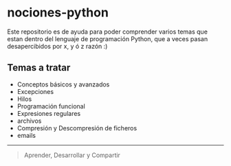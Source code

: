 # nociones-python
Este repositorio es de ayuda para poder comprender varios temas que estan dentro del lenguaje de programación Python, que a veces pasan desapercibidos por x, y ó z razón :)

## Temas a tratar
- Conceptos básicos y avanzados
- Excepciones
- Hilos
- Programación funcional
- Expresiones regulares
- archivos
- Compresión y Descompresión de ficheros
- emails

***

> Aprender, Desarrollar y Compartir
